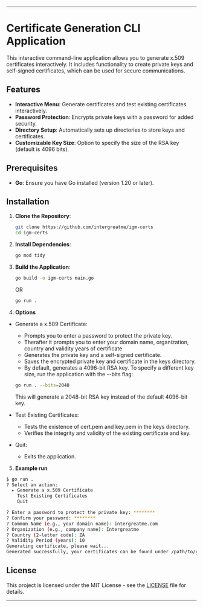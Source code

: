 ---

# Certificate Generation CLI Application

This interactive command-line application allows you to generate x.509 certificates interactively. It includes functionality to create private keys and self-signed certificates, which can be used for secure communications.

## Features

- **Interactive Menu**: Generate certificates and test existing certificates interactively.
- **Password Protection**: Encrypts private keys with a password for added security.
- **Directory Setup**: Automatically sets up directories to store keys and certificates.
- **Customizable Key Size**: Option to specify the size of the RSA key (default is 4096 bits).

## Prerequisites

- **Go**: Ensure you have Go installed (version 1.20 or later).

## Installation

1. **Clone the Repository**:
    ```sh
    git clone https://github.com/intergreatme/igm-certs
    cd igm-certs
    ```

2. **Install Dependencies**:
    ```sh
    go mod tidy
    ```

3. **Build the Application**:
    ```sh
    go build -o igm-certs main.go
    ```
    OR 
     ```sh
    go run .
    ```

4. **Options**
 - Generate a x.509 Certificate:
    - Prompts you to enter a password to protect the private key.
    - Therafter it prompts you to enter your domain name, organization, country and validity years of certificate  
    - Generates the private key and a self-signed certificate.
    - Saves the encrypted private key and certificate in the keys directory.
    - By default, generates a 4096-bit RSA key. To specify a different key size, run the application with the --bits flag:
    ```sh
    go run . --bits=2048
    ```
    This will generate a 2048-bit RSA key instead of the default 4096-bit key.

 
 - Test Existing Certificates:
    - Tests the existence of cert.pem and key.pem in the keys directory.
    - Verifies the integrity and validity of the existing certificate and key.

 - Quit:
    - Exits the application.

5. **Example run**
```bash
$ go run .
? Select an action: 
  ▸ Generate a x.509 Certificate
    Test Existing Certificates
    Quit

? Enter a password to protect the private key: ********
? Confirm your password: ********
? Common Name (e.g., your domain name): intergreatme.com
? Organization (e.g., company name): Intergreatme
? Country (2-letter code): ZA
? Validity Period (years): 10
Generating certificate, please wait...
Generated successfully, your certificates can be found under /path/to/your/directory/keys
```

## License

This project is licensed under the MIT License - see the [LICENSE](LICENSE) file for details.

---